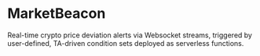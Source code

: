 # MarketBeacon
Real-time crypto price deviation alerts via Websocket streams, triggered by user-defined, TA-driven condition sets deployed as serverless functions.
